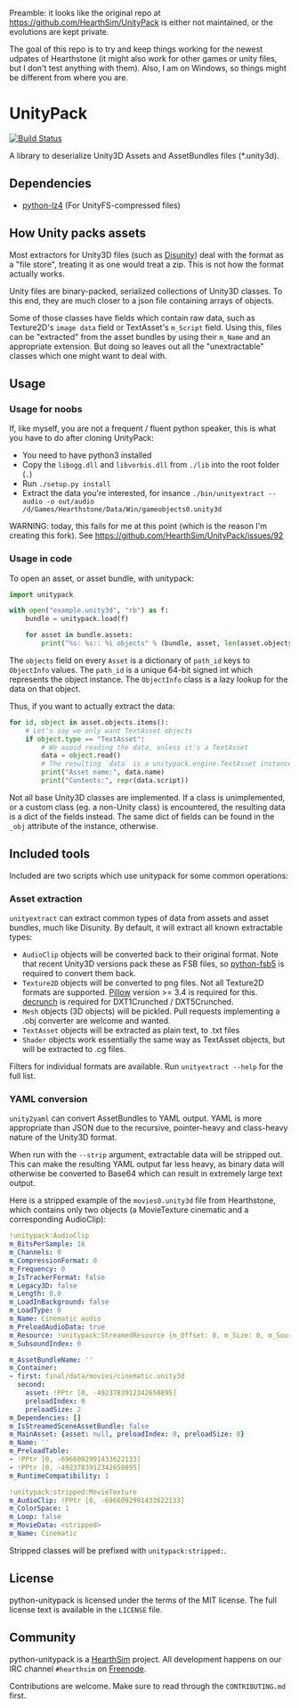 Preamble: it looks like the original repo at https://github.com/HearthSim/UnityPack is either not maintained, or the evolutions are kept private.

The goal of this repo is to try and keep things working for the newest udpates of Hearthstone (it might also work for other games or unity files, but I don't test anything with them).
Also, I am on Windows, so things might be different from where you are.

# UnityPack
[![Build Status](https://api.travis-ci.org/HearthSim/UnityPack.svg?branch=master)](https://travis-ci.org/HearthSim/UnityPack)

A library to deserialize Unity3D Assets and AssetBundles files (*.unity3d).

## Dependencies

* [python-lz4](https://github.com/python-lz4/python-lz4) (For UnityFS-compressed files)


## How Unity packs assets

Most extractors for Unity3D files (such as [Disunity](https://github.com/ata4/disunity))
deal with the format as a "file store", treating it as one would treat a zip. This is
not how the format actually works.

Unity files are binary-packed, serialized collections of Unity3D classes. To this end,
they are much closer to a json file containing arrays of objects.

Some of those classes have fields which contain raw data, such as Texture2D's `image data`
field or TextAsset's `m_Script` field. Using this, files can be "extracted" from the asset
bundles by using their `m_Name` and an appropriate extension. But doing so leaves out all
the "unextractable" classes which one might want to deal with.


## Usage

### Usage for noobs

If, like myself, you are not a frequent / fluent python speaker, this is what you have to do after cloning UnityPack:

* You need to have python3 installed
* Copy the `libogg.dll` and `libvorbis.dll` from `./lib` into the root folder (`.`)
* Run `./setup.py install`
* Extract the data you're interested, for insance `./bin/unityextract --audio -o out/audio /d/Games/Hearthstone/Data/Win/gameobjects0.unity3d`

WARNING: today, this fails for me at this point (which is the reason I'm creating this fork). See https://github.com/HearthSim/UnityPack/issues/92


### Usage in code

To open an asset, or asset bundle, with unitypack:

```py
import unitypack

with open("example.unity3d", "rb") as f:
	bundle = unitypack.load(f)

	for asset in bundle.assets:
		print("%s: %s:: %i objects" % (bundle, asset, len(asset.objects)))
```

The `objects` field on every `Asset` is a dictionary of `path_id` keys to `ObjectInfo`
values. The `path_id` is a unique 64-bit signed int which represents the object instance.
The `ObjectInfo` class is a lazy lookup for the data on that object.

Thus, if you want to actually extract the data:

```py
for id, object in asset.objects.items():
	# Let's say we only want TextAsset objects
	if object.type == "TextAsset":
		# We avoid reading the data, unless it's a TextAsset
		data = object.read()
		# The resulting `data` is a unitypack.engine.TextAsset instance
		print("Asset name:", data.name)
		print("Contents:", repr(data.script))
```

Not all base Unity3D classes are implemented. If a class is unimplemented, or a custom class
(eg. a non-Unity class) is encountered, the resulting data is a dict of the fields instead.
The same dict of fields can be found in the `_obj` attribute of the instance, otherwise.


## Included tools

Included are two scripts which use unitypack for some common operations:


### Asset extraction

`unityextract` can extract common types of data from assets and asset bundles, much like Disunity.
By default, it will extract all known extractable types:

* `AudioClip` objects will be converted back to their original format. Note that recent Unity3D
  versions pack these as FSB files, so [python-fsb5](https://github.com/hearthsim/python-fsb5)
  is required to convert them back.
* `Texture2D` objects will be converted to png files. Not all Texture2D formats are supported.
  [Pillow](https://github.com/python-pillow/Pillow) version >= 3.4 is required for this.
  [decrunch](https://github.com/HearthSim/decrunch) is required for DXT1Crunched / DXT5Crunched.
* `Mesh` objects (3D objects) will be pickled. Pull requests implementing a .obj converter are
  welcome and wanted.
* `TextAsset` objects will be extracted as plain text, to .txt files
* `Shader` objects work essentially the same way as TextAsset objects, but will be extracted to
  .cg files.

Filters for individual formats are available. Run `unityextract --help` for the full list.


### YAML conversion

`unity2yaml` can convert AssetBundles to YAML output. YAML is more appropriate than JSON
due to the recursive, pointer-heavy and class-heavy nature of the Unity3D format.

When run with the `--strip` argument, extractable data will be stripped out. This can make the
resulting YAML output far less heavy, as binary data will otherwise be converted to Base64 which
can result in extremely large text output.

Here is a stripped example of the `movies0.unity3d` file from Hearthstone, which contains only
two objects (a MovieTexture cinematic and a corresponding AudioClip):

```yaml
!unitypack:AudioClip
m_BitsPerSample: 16
m_Channels: 0
m_CompressionFormat: 0
m_Frequency: 0
m_IsTrackerFormat: false
m_Legacy3D: false
m_Length: 0.0
m_LoadInBackground: false
m_LoadType: 0
m_Name: Cinematic audio
m_PreloadAudioData: true
m_Resource: !unitypack:StreamedResource {m_Offset: 0, m_Size: 0, m_Source: ''}
m_SubsoundIndex: 0

m_AssetBundleName: ''
m_Container:
- first: final/data/movies/cinematic.unity3d
  second:
    asset: !PPtr [0, -4923783912342650895]
    preloadIndex: 0
    preloadSize: 2
m_Dependencies: []
m_IsStreamedSceneAssetBundle: false
m_MainAsset: {asset: null, preloadIndex: 0, preloadSize: 0}
m_Name: ''
m_PreloadTable:
- !PPtr [0, -6966092991433622133]
- !PPtr [0, -4923783912342650895]
m_RuntimeCompatibility: 1

!unitypack:stripped:MovieTexture
m_AudioClip: !PPtr [0, -6966092991433622133]
m_ColorSpace: 1
m_Loop: false
m_MovieData: <stripped>
m_Name: Cinematic
```

Stripped classes will be prefixed with `unitypack:stripped:`.


## License

python-unitypack is licensed under the terms of the MIT license.
The full license text is available in the `LICENSE` file.


## Community

python-unitypack is a [HearthSim](http://hearthsim.info) project. All development
happens on our IRC channel `#hearthsim` on [Freenode](https://freenode.net).

Contributions are welcome. Make sure to read through the `CONTRIBUTING.md` first.
